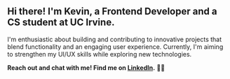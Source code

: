 ## Hi there! I'm Kevin, a Frontend Developer and a CS student at UC Irvine.

I'm enthusiastic about building and contributing to innovative projects that blend functionality and an engaging user experience. Currently, I'm aiming to strengthen my UI/UX skills while exploring new technologies.

**Reach out and chat with me! Find me on [LinkedIn](https://www.linkedin.com/in/kevinwu098/).** 🍖💖

<!--
**KevinWu098/KevinWu098** is a ✨ _special_ ✨ repository because its `README.md` (this file) appears on your GitHub profile.

Here are some ideas to get you started:

- 🔭 I’m currently working on ...
- 🌱 I’m currently learning ...
- 👯 I’m looking to collaborate on ...
- 🤔 I’m looking for help with ...
- 💬 Ask me about ...
- 📫 How to reach me: ...
- 😄 Pronouns: ...
- ⚡ Fun fact: ...
-->
